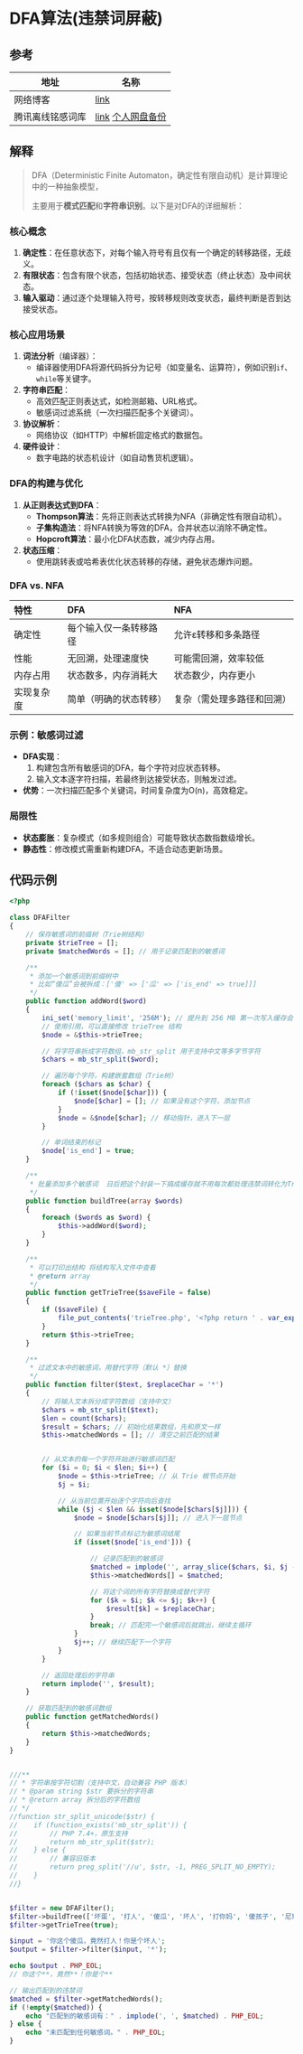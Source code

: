 # DFA算法(违禁词屏蔽)

## 参考

| 地址             | 名称                                                         |
| ---------------- | ------------------------------------------------------------ |
| 网络博客         | [link](https://mp.weixin.qq.com/s/0DX8iFq22gZyC1pMH9qxNw)    |
| 腾讯离线铭感词库 | [link](https://github.com/cjh0613/tencent-sensitive-words)  [个人网盘备份](https://yaoliuyang.lanzoul.com/id7bL2vtyzyb) |



##  解释

> DFA（Deterministic Finite Automaton，确定性有限自动机）是计算理论中的一种抽象模型，
>
> 主要用于**模式匹配**和**字符串识别**。以下是对DFA的详细解析：

### **核心概念**

1. **确定性**：在任意状态下，对每个输入符号有且仅有一个确定的转移路径，无歧义。
2. **有限状态**：包含有限个状态，包括初始状态、接受状态（终止状态）及中间状态。
3. **输入驱动**：通过逐个处理输入符号，按转移规则改变状态，最终判断是否到达接受状态。

### **核心应用场景**

1. **词法分析**（编译器）：
   - 编译器使用DFA将源代码拆分为记号（如变量名、运算符），例如识别`if`、`while`等关键字。
2. **字符串匹配**：
   - 高效匹配正则表达式，如检测邮箱、URL格式。
   - 敏感词过滤系统（一次扫描匹配多个关键词）。
3. **协议解析**：
   - 网络协议（如HTTP）中解析固定格式的数据包。
4. **硬件设计**：
   - 数字电路的状态机设计（如自动售货机逻辑）。

### **DFA的构建与优化**

1. **从正则表达式到DFA**：
   - **Thompson算法**：先将正则表达式转换为NFA（非确定性有限自动机）。
   - **子集构造法**：将NFA转换为等效的DFA，合并状态以消除不确定性。
   - **Hopcroft算法**：最小化DFA状态数，减少内存占用。
2. **状态压缩**：
   - 使用跳转表或哈希表优化状态转移的存储，避免状态爆炸问题。

### **DFA vs. NFA**

| **特性**   | **DFA**                | **NFA**                    |
| :--------- | :--------------------- | :------------------------- |
| 确定性     | 每个输入仅一条转移路径 | 允许ε转移和多条路径        |
| 性能       | 无回溯，处理速度快     | 可能需回溯，效率较低       |
| 内存占用   | 状态数多，内存消耗大   | 状态数少，内存更小         |
| 实现复杂度 | 简单（明确的状态转移） | 复杂（需处理多路径和回溯） |

### **示例：敏感词过滤**

- **DFA实现**：
  1. 构建包含所有敏感词的DFA，每个字符对应状态转移。
  2. 输入文本逐字符扫描，若最终到达接受状态，则触发过滤。
- **优势**：一次扫描匹配多个关键词，时间复杂度为O(n)，高效稳定。

### **局限性**

- **状态膨胀**：复杂模式（如多规则组合）可能导致状态数指数级增长。
- **静态性**：修改模式需重新构建DFA，不适合动态更新场景。





## 代码示例

```php
<?php

class DFAFilter
{
    // 保存敏感词的前缀树（Trie树结构）
    private $trieTree = [];
    private $matchedWords = []; // 用于记录匹配到的敏感词

    /**
     * 添加一个敏感词到前缀树中
     * 比如“傻瓜”会被拆成：['傻' => ['瓜' => ['is_end' => true]]]
     */
    public function addWord($word)
    {
        ini_set('memory_limit', '256M'); // 提升到 256 MB 第一次写入缓存会导致内存不足
        // 使用引用，可以直接修改 trieTree 结构
        $node = &$this->trieTree;

        // 将字符串拆成字符数组，mb_str_split 用于支持中文等多字节字符
        $chars = mb_str_split($word);

        // 遍历每个字符，构建嵌套数组（Trie树）
        foreach ($chars as $char) {
            if (!isset($node[$char])) {
                $node[$char] = []; // 如果没有这个字符，添加节点
            }
            $node = &$node[$char]; // 移动指针，进入下一层
        }

        // 单词结束的标记
        $node['is_end'] = true;
    }

    /**
     * 批量添加多个敏感词  日后把这个封装一下搞成缓存就不用每次都处理违禁词转化为Trie结构了
     */
    public function buildTree(array $words)
    {
        foreach ($words as $word) {
            $this->addWord($word);
        }
    }

    /**
     * 可以打印出结构 将结构写入文件中查看
     * @return array
     */
    public function getTrieTree($saveFile = false)
    {
        if ($saveFile) {
            file_put_contents('trieTree.php', '<?php return ' . var_export($this->trieTree, true) . ';');
        }
        return $this->trieTree;
    }

    /**
     * 过滤文本中的敏感词，用替代字符（默认 *）替换
     */
    public function filter($text, $replaceChar = '*')
    {
        // 将输入文本拆分成字符数组（支持中文）
        $chars = mb_str_split($text);
        $len = count($chars);
        $result = $chars; // 初始化结果数组，先和原文一样
        $this->matchedWords = []; // 清空之前匹配的结果


        // 从文本的每一个字符开始进行敏感词匹配
        for ($i = 0; $i < $len; $i++) {
            $node = $this->trieTree; // 从 Trie 根节点开始
            $j = $i;

            // 从当前位置开始逐个字符向后查找
            while ($j < $len && isset($node[$chars[$j]])) {
                $node = $node[$chars[$j]]; // 进入下一层节点

                // 如果当前节点标记为敏感词结尾
                if (isset($node['is_end'])) {

                    // 记录匹配到的敏感词
                    $matched = implode('', array_slice($chars, $i, $j - $i + 1));
                    $this->matchedWords[] = $matched;

                    // 将这个词的所有字符替换成替代字符
                    for ($k = $i; $k <= $j; $k++) {
                        $result[$k] = $replaceChar;
                    }
                    break; // 匹配完一个敏感词后就跳出，继续主循环
                }
                $j++; // 继续匹配下一个字符
            }
        }

        // 返回处理后的字符串
        return implode('', $result);
    }

    // 获取匹配到的敏感词数组
    public function getMatchedWords()
    {
        return $this->matchedWords;
    }
}


///**
// * 字符串按字符切割（支持中文，自动兼容 PHP 版本）
// * @param string $str 要拆分的字符串
// * @return array 拆分后的字符数组
// */
//function str_split_unicode($str) {
//    if (function_exists('mb_str_split')) {
//        // PHP 7.4+，原生支持
//        return mb_str_split($str);
//    } else {
//        // 兼容旧版本
//        return preg_split('//u', $str, -1, PREG_SPLIT_NO_EMPTY);
//    }
//}


$filter = new DFAFilter();
$filter->buildTree(['坏蛋', '打人', '傻瓜', '坏人', '打你妈', '傻孩子', '尼玛', '我草', '色情']);
$filter->getTrieTree(true);

$input = '你这个傻瓜，竟然打人！你是个坏人';
$output = $filter->filter($input, '*');

echo $output . PHP_EOL;
// 你这个**，竟然**！你是个**

// 输出匹配到的违禁词
$matched = $filter->getMatchedWords();
if (!empty($matched)) {
    echo "匹配到的敏感词有：" . implode(', ', $matched) . PHP_EOL;
} else {
    echo "未匹配到任何敏感词。" . PHP_EOL;
}
```

